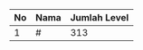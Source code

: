 | No | Nama            | Jumlah Level |
|----|-----------------|--------------|
| 1  | #    |    313        |

